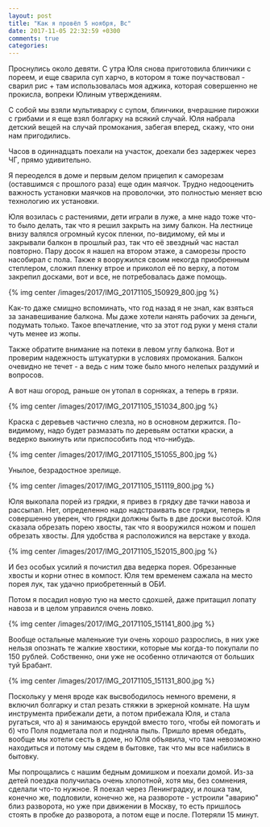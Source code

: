```yaml
---
layout: post
title: "Как я провёл 5 ноября, Вс"
date: 2017-11-05 22:32:59 +0300
comments: true
categories: 
---
```

Проснулись около девяти. С утра Юля снова приготовила блинчики с пореем, и еще сварила суп харчо, в котором я тоже поучаствовал - сварил рис + там использовалась моя аджика, которая совершенно не прокисла, вопреки Юлиным утверждениям.

С собой мы взяли мультиварку с супом, блинчики, вчерашние пирожки с грибами и я еще взял болгарку на всякий случай. Юля набрала детский вещей на случай промокания, забегая вперед, скажу, что они нам пригодились.

Часов в одиннадцать поехали на участок, доехали без задержек через ЧГ, прямо удивительно.

Я переоделся в доме и первым делом прицепил к саморезам (оставшимся с прошлого раза) еще один маячок. Трудно недооценить важность установки маячков на проволочки, это полностью меняет всю технологию их установки.

Юля возилась с растениями, дети играли в луже, а мне надо тоже что-то было делать, так что я решил закрыть на зиму балкон. На лестнице внизу валялся огромный кусок пленки, по-видимому, ей мы и закрывали балкон в прошлый раз, так что её звездный час настал повторно. Пару досок я нашел на втором этаже, а саморезы просто насобирал с пола. Также я вооружился своим некогда приобренным степлером, сложил пленку втрое и приколол её по верху, а потом закрепил досками, вот и все, не потребовалась даже помощь.

{% img center /images/2017/IMG_20171105_150929_800.jpg %}

Как-то даже смищно вспоминать, что год назад я не знал, как взяться за занавешивание балкона. Мы даже хотели нанять рабочих за деньги, подумать только. Такое впечатление, что за этот год руки у меня стали чуть менее из жопы.

Также обратите внимание на потеки в левом углу балкона. Вот и проверим надежность штукатурки в условиях промокания. Балкон очевидно не течет - а ведь с ним тоже было много нелепых раздумий и вопросов. 

А вот наш огород, раньше он утопал в сорняках, а теперь в грязи.

{% img center /images/2017/IMG_20171105_151034_800.jpg %}

Краска с деревьев частично слезла, но в основном держится. По-видимому, надо будет размазать по деревьям остатки краски, а ведерко выкинуть или приспособить под что-нибудь.

{% img center /images/2017/IMG_20171105_151055_800.jpg %}

Унылое, безрадостное зрелище.

{% img center /images/2017/IMG_20171105_151119_800.jpg %}

Юля выкопала порей из грядки, я привез в грядку две тачки навоза и рассыпал. Нет, определенно надо надстраивать все грядки, теперь я совершенно уверен, что грядки должны быть в две доски высотой. Юля сказала обрезать порею хвосты, так что я вооружился ножом и пошел обрезать хвосты. Для удобства я расположился на верстаке у входа.

{% img center /images/2017/IMG_20171105_152015_800.jpg %}

И без особых усилий я почистил два ведерка порея. Обрезанные хвосты и корни отнес в компост. Юля тем временем сажала на место порея лук, так удачно приобретенный в ОБИ.

Потом я посадил новую тую на место сдохшей, даже притащил лопату навоза и в целом управился очень ловко.

{% img center /images/2017/IMG_20171105_151141_800.jpg %}

Вообще остальные маленькие туи очень хорошо разрослись, в них уже нельзя опознать те жалкие хвостики, которые мы когда-то покупали по 150 рублей. Собственно, они уже не особенно отличаются от больших туй Брабант.

{% img center /images/2017/IMG_20171105_151131_800.jpg %}

Поскольку у меня вроде как высвободилось немного времени, я включил болгарку и стал резать стяжки в эркерной комнате. На шум инструмента прибежали дети, а потом прибежала Юля, и стала ругаться, что а) я занимаюсь ерундой вместо того, чтобы ей помогать и б) что Поля подметала пол и подняла пыль. Пришло время обедать, вообще мы хотели сесть в доме, но Юля объявила, что там невозможно находиться и потому мы сядем в бытовке, так что мы все набились в бытовку.



Мы попрощались с нашим бедным домишком и поехали домой. Из-за детей поездка получилась очень хлопотной, хотя мы, без сомнения, сделали что-то нужное. Я поехал через Ленинградку, и лошка там, конечно же, подловили, конечно же, на развороте - устроили "аварию" близ разворота, но уже при движении в Москву, то есть пришлось стоять в пробке до разворота, а потом еще и после. Потеряли 15 минут. 